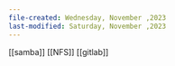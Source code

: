```yaml
---
file-created: Wednesday, November ,2023
last-modified: Saturday, November ,2023
---
```


[[samba]]
[[NFS]]
[[gitlab]]